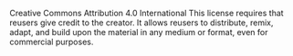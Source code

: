 Creative Commons Attribution 4.0 International
This license requires that reusers give credit to the creator. It allows reusers to distribute, remix, adapt, and build upon the material in any medium or format, even for commercial purposes.